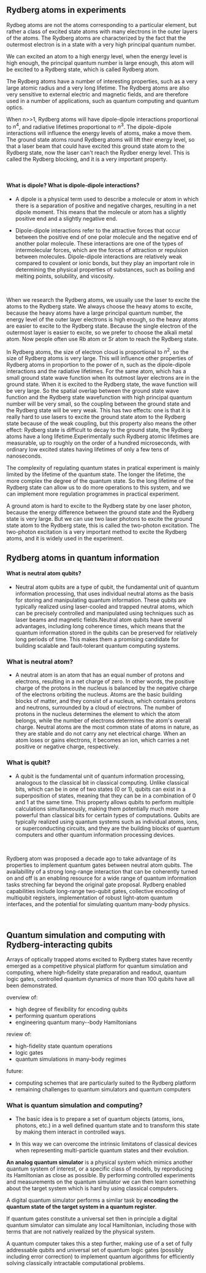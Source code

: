 ## Rydberg atoms in experiments

Rydbeg atoms are not the atoms corresponding to a particular element, but rather a class of excited state atoms with many electrons in the outer layers of the atoms. The Rydberg atoms are characterized by the fact that the outermost electron is in a state with a very high principal quantum number.

We can excited an atom to a high energy level, when the energy level is high enough, the principal quantum number is large enough, this atom will be excited to a Rydberg state, which is called Rydberg atom.

The Rydberg atoms have a number of interesting properties, such as a very large atomic radius and a very long lifetime. The Rydberg atoms are also very sensitive to external electric and magnetic fields, and are therefore used in a number of applications, such as quantum computing and quantum optics.

When n>>1, Rydberg atoms will have dipole-dipole interactions proportional to $n^4$, and radiative lifetimes proportional to $n^3$. The dipole-dipole interactions will influence the energy levels of atoms, make a move them. The ground state atoms round Rydberg atoms will lift their energy level, so that a laser beam that could have excited this ground state atom to the Rydberg state, now the laser can't reach the Rydber energy level. This is called the Rydberg blocking, and it is a very important property.

<br>

#### What is dipole? What is dipole-dipole interactions?
- A dipole is a physical term used to describe a molecule or atom in which there is a separation of positive and negative charges, resulting in a net dipole moment. This means that the molecule or atom has a slightly positive end and a slightly negative end.

- Dipole-dipole interactions refer to the attractive forces that occur between the positive end of one polar molecule and the negative end of another polar molecule. These interactions are one of the types of intermolecular forces, which are the forces of attraction or repulsion between molecules. Dipole-dipole interactions are relatively weak compared to covalent or ionic bonds, but they play an important role in determining the physical properties of substances, such as boiling and melting points, solubility, and viscosity.

<br>

When we research the Rydberg atoms, we usually use the laser to excite the atoms to the Rydberg state. We always choose the heavy atoms to excite, because the heavy atoms have a large principal quantum number, the energy level of the outer layer electrons is high enough, so the heavy atoms are easier to excite to the Rydberg state. Because the single electron of the outermost layer is easier to excite, so we prefer to choose the alkali metal atom. Now people often use Rb atom or Sr atom to reach the Rydberg state.

In Rydberg atoms, the size of electron cloud is proportional to $n^2$, so the size of Rydberg atoms is very large. This will influence other properties of Rydberg atoms in proportion to the power of n, such as the dipole-dipole interactions and the radiative lifetimes. For the same atom, which has a small ground state wave function when its outmost layer electrons are in the ground state. When it is excited to the Rydberg state, the wave function will be very large. So the spatial overlap between the ground state wave function and the Rydberg state wavefunction with high principal quantum number will be very small, so the coupling between the ground state and the Rydberg state will be very weak. This has two effects: one is that it is really hard to use lasers to excite the ground state atom to the Rydberg state because of the weak coupling, but this property also means the other effect: Rydberg state is difficult to decay to the ground state, the Rydberg atoms have a long lifetime.Experimentally such Rydberg atomic lifetimes are measurable, up to roughly on the order of a hundred microseconds, with ordinary low excited states having lifetimes of only a few tens of nanoseconds.

The complexity of regulating quantum states in pratical experiment is mainly limited by the lifetime of the quantum state. The longer the lifetime, the more complex the degree of the quantum state. So the long lifetime of the Rydberg state can allow us to do more operations to this system, and we can implement more regulation programmes in practical experiment.

A ground atom is hard to excite to the Rydberg state by one laser photon, because the energy difference between the ground state and the Rydberg state is very large. But we can use two laser photons to excite the ground state atom to the Rydberg state, this is called the two-photon excitation. The two-photon excitation is a very important method to excite the Rydberg atoms, and it is widely used in the experiment.



## Rydberg atoms in quantum information

#### What is neutral atom qubits?
- Neutral atom qubits are a type of qubit, the fundamental unit of quantum information processing, that uses individual neutral atoms as the basis for storing and manipulating quantum information. These qubits are typically realized using laser-cooled and trapped neutral atoms, which can be precisely controlled and manipulated using techniques such as laser beams and magnetic fields.Neutral atom qubits have several advantages, including long coherence times, which means that the quantum information stored in the qubits can be preserved for relatively long periods of time. This makes them a promising candidate for building scalable and fault-tolerant quantum computing systems.


### What is neutral atom?
- A neutral atom is an atom that has an equal number of protons and electrons, resulting in a net charge of zero. In other words, the positive charge of the protons in the nucleus is balanced by the negative charge of the electrons orbiting the nucleus. Atoms are the basic building blocks of matter, and they consist of a nucleus, which contains protons and neutrons, surrounded by a cloud of electrons. The number of protons in the nucleus determines the element to which the atom belongs, while the number of electrons determines the atom's overall charge. Neutral atoms are the most common state of atoms in nature, as they are stable and do not carry any net electrical charge. When an atom loses or gains electrons, it becomes an ion, which carries a net positive or negative charge, respectively.

### What is qubit?
- A qubit is the fundamental unit of quantum information processing, analogous to the classical bit in classical computing. Unlike classical bits, which can be in one of two states (0 or 1), qubits can exist in a superposition of states, meaning that they can be in a combination of 0 and 1 at the same time. This property allows qubits to perform multiple calculations simultaneously, making them potentially much more powerful than classical bits for certain types of computations. Qubits are typically realized using quantum systems such as individual atoms, ions, or superconducting circuits, and they are the building blocks of quantum computers and other quantum information processing devices.


<br>

Rydberg atom was proposed a decade ago to take advantage of its properties to implement quantum gates between neutral atom qubits. The availabillity of a strong long-range interaction that can be coherently turned on and off is an enabling resource for a wide range of quantum information tasks streching far beyond the original gate proposal. Rydberg enabled capabilities include long-range two-qubit gates, collective encoding of multiqubit registers, implementation of robust light-atom quantum interfaces, and the potential for simulating quantum many-body physics.

<br>

## Quantum simulation and computing with Rydberg-interacting qubits

Arrays of optically trapped atoms excited to Rydberg states have recently emerged as a competitive physical platform for quantum simulation and computing, where high-fidelity state preparation and readout, quantum logic gates, controlled quantum dynamics of more than 100 qubits have all been demonstrated.

overview of:

- high degree of flexibility for encoding qubits 
- performing quantum operations
- engineering quantum many--body Hamiltonians

review of:
- high-fidelity state quantum operations
- logic gates
- quantum simulations in many-body regimes

future:
- computing schemes that are particularly suited to the Rydberg platform
- remaining challenges to quantum simulators and quantum computers



### What is quantum simulation and computing?

- The basic idea is to prepare a set of quantum objects (atoms, ions, photons, etc.) in a well defined quantum state and to transform this state by making them interact in controlled ways.

- In this way we can overcome the intrinsic limitatons of classical devices when representing multi-particle quantum states and their evolution.


**An analog quantum simulator** is a physical system which mimics another quantum system of interest, or a specific class of models, by reproducing its Hamiltonian as close as possible. By performing controlled experiments and measurements on the quantum simulator we can then learn something about the target system which is hard by using classical computers.

A digital quantum simulator performs a similar task by **encoding the quantum state of the target system in a quantum register**.

If quantum gates constitute a universal set then in principle a digital quantum simulator can simulate any local Hamiltonian, including those with terms that are not natively realized by the physical system.

A quantum computer takes this a step further, making use of a set of fully addressable qubits and universal set of quantum logic gates (possibly including error correction) to implement quantum algorithms for efficiently solving classically intractable computational problems.


